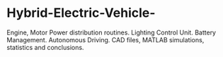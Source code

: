# Hybrid-Electric-Vehicle-
Engine, Motor Power distribution routines. Lighting Control Unit. Battery Management. Autonomous Driving. CAD files, MATLAB simulations, statistics and conclusions.
